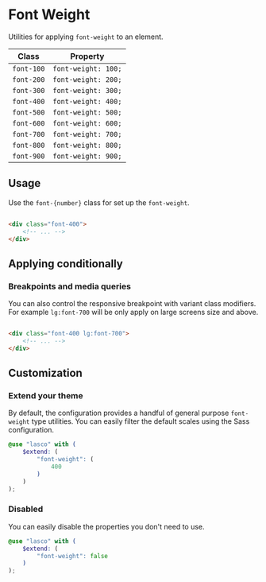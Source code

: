 # Font Weight

Utilities for applying `font-weight` to an element.

| Class      | Property            |
|------------|---------------------|
| `font-100` | `font-weight: 100;` |
| `font-200` | `font-weight: 200;` |
| `font-300` | `font-weight: 300;` |
| `font-400` | `font-weight: 400;` |
| `font-500` | `font-weight: 500;` |
| `font-600` | `font-weight: 600;` |
| `font-700` | `font-weight: 700;` |
| `font-800` | `font-weight: 800;` |
| `font-900` | `font-weight: 900;` |

## Usage

Use the `font-{number}` class for set up the `font-weight`.

```html

<div class="font-400">
    <!-- ... -->
</div>
```

## Applying conditionally

### Breakpoints and media queries

You can also control the responsive breakpoint with variant class modifiers. For example `lg:font-700` will be only
apply on large screens size and above.

```html

<div class="font-400 lg:font-700">
    <!-- ... -->
</div>
```

## Customization

### Extend your theme

By default, the configuration provides a handful of general purpose `font-weight` type utilities. You can easily filter
the default scales using the Sass configuration.

```scss
@use "lasco" with (
    $extend: (
        "font-weight": (
            400
        )
    )
);
```

### Disabled

You can easily disable the properties you don't need to use.

```scss
@use "lasco" with (
    $extend: (
        "font-weight": false
    )
);
```
